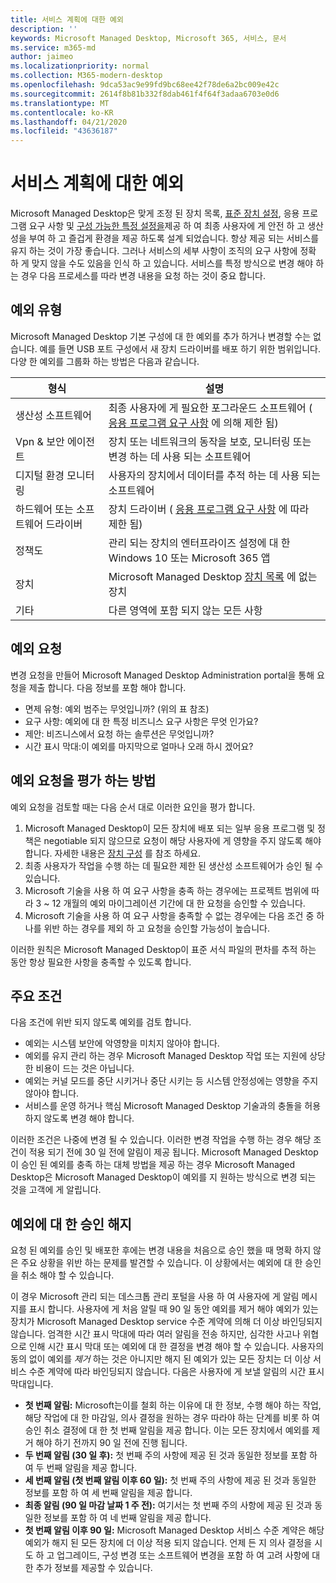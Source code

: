 ```yaml
---
title: 서비스 계획에 대한 예외
description: ''
keywords: Microsoft Managed Desktop, Microsoft 365, 서비스, 문서
ms.service: m365-md
author: jaimeo
ms.localizationpriority: normal
ms.collection: M365-modern-desktop
ms.openlocfilehash: 9dca53ac9e99fd9bc68ee42f78de6a2bc009e42c
ms.sourcegitcommit: 2614f8b81b332f8dab461f4f64f3adaa6703e0d6
ms.translationtype: MT
ms.contentlocale: ko-KR
ms.lasthandoff: 04/21/2020
ms.locfileid: "43636187"
---
```

# <a name="exceptions-to-the-service-plan"></a>서비스 계획에 대한 예외

Microsoft Managed Desktop은 맞게 조정 된 장치 목록, [표준 장치 설정](device-policies.md), 응용 프로그램 요구 사항 및 [구성 가능한 특정 설정을](../working-with-managed-desktop/config-setting-overview.md)제공 하 여 최종 사용자에 게 안전 하 고 생산성을 부여 하 고 즐겁게 환경을 제공 하도록 설계 되었습니다. 항상 제공 되는 서비스를 유지 하는 것이 가장 좋습니다. 그러나 서비스의 세부 사항이 조직의 요구 사항에 정확 하 게 맞지 않을 수도 있음을 인식 하 고 있습니다. 서비스를 특정 방식으로 변경 해야 하는 경우 다음 프로세스를 따라 변경 내용을 요청 하는 것이 중요 합니다.
 
## <a name="types-of-exceptions"></a>예외 유형

Microsoft Managed Desktop 기본 구성에 대 한 예외를 추가 하거나 변경할 수는 없습니다. 예를 들면 USB 포트 구성에서 새 장치 드라이버를 배포 하기 위한 범위입니다. 다양 한 예외를 그룹화 하는 방법은 다음과 같습니다.

|형식  |설명  |
|---------|---------|
|생산성 소프트웨어     |  최종 사용자에 게 필요한 포그라운드 소프트웨어 ( [응용 프로그램 요구 사항](mmd-app-requirements.md) 에 의해 제한 됨)       |
|Vpn & 보안 에이전트     |  장치 또는 네트워크의 동작을 보호, 모니터링 또는 변경 하는 데 사용 되는 소프트웨어       |
|디지털 환경 모니터링     |  사용자의 장치에서 데이터를 추적 하는 데 사용 되는 소프트웨어       |
|하드웨어 또는 소프트웨어 드라이버     |   장치 드라이버 ( [응용 프로그램 요구 사항](mmd-app-requirements.md) 에 따라 제한 됨)      |
|정책도     | 관리 되는 장치의 엔터프라이즈 설정에 대 한 Windows 10 또는 Microsoft 365 앱        |
|장치     | Microsoft Managed Desktop [장치 목록](device-list.md) 에 없는 장치        |
|기타     |  다른 영역에 포함 되지 않는 모든 사항       |
 
## <a name="request-an-exception"></a>예외 요청

변경 요청을 만들어 Microsoft Managed Desktop Administration portal을 통해 요청을 제출 합니다. 다음 정보를 포함 해야 합니다.

-   면제 유형: 예외 범주는 무엇입니까? (위의 표 참조)
-   요구 사항: 예외에 대 한 특정 비즈니스 요구 사항은 무엇 인가요?
-   제안: 비즈니스에서 요청 하는 솔루션은 무엇입니까?
-   시간 표시 막대:이 예외를 마지막으로 얼마나 오래 하시 겠어요? 

## <a name="how-we-assess-an-exception-request"></a>예외 요청을 평가 하는 방법

예외 요청을 검토할 때는 다음 순서 대로 이러한 요인을 평가 합니다.
 
1.  Microsoft Managed Desktop이 모든 장치에 배포 되는 일부 응용 프로그램 및 정책은 negotiable 되지 않으므로 요청이 해당 사용자에 게 영향을 주지 않도록 해야 합니다. 자세한 내용은 [장치 구성](device-policies.md) 를 참조 하세요.
2.  최종 사용자가 작업을 수행 하는 데 필요한 제한 된 생산성 소프트웨어가 승인 될 수 있습니다. 
3.  Microsoft 기술을 사용 하 여 요구 사항을 충족 하는 경우에는 프로젝트 범위에 따라 3 ~ 12 개월의 예외 마이그레이션 기간에 대 한 요청을 승인할 수 있습니다.
4.  Microsoft 기술을 사용 하 여 요구 사항을 충족할 수 없는 경우에는 다음 조건 중 하나를 위반 하는 경우를 제외 하 고 요청을 승인할 가능성이 높습니다.  

이러한 원칙은 Microsoft Managed Desktop이 표준 서식 파일의 편차를 추적 하는 동안 항상 필요한 사항을 충족할 수 있도록 합니다. 

## <a name="key-conditions"></a>주요 조건

다음 조건에 위반 되지 않도록 예외를 검토 합니다.

-   예외는 시스템 보안에 악영향을 미치지 않아야 합니다. 
-   예외를 유지 관리 하는 경우 Microsoft Managed Desktop 작업 또는 지원에 상당한 비용이 드는 것은 아닙니다.
-   예외는 커널 모드를 중단 시키거나 중단 시키는 등 시스템 안정성에는 영향을 주지 않아야 합니다.
-   서비스를 운영 하거나 핵심 Microsoft Managed Desktop 기술과의 충돌을 허용 하지 않도록 변경 해야 합니다.

이러한 조건은 나중에 변경 될 수 있습니다. 이러한 변경 작업을 수행 하는 경우 해당 조건이 적용 되기 전에 30 일 전에 알림이 제공 됩니다.  Microsoft Managed Desktop이 승인 된 예외를 충족 하는 대체 방법을 제공 하는 경우 Microsoft Managed Desktop은 Microsoft Managed Desktop이 예외를 지 원하는 방식으로 변경 되는 것을 고객에 게 알립니다. 

## <a name="revoking-approval-for-an-exception"></a>예외에 대 한 승인 해지

요청 된 예외를 승인 및 배포한 후에는 변경 내용을 처음으로 승인 했을 때 명확 하지 않은 주요 상황을 위반 하는 문제를 발견할 수 있습니다. 이 상황에서는 예외에 대 한 승인을 취소 해야 할 수 있습니다.
 
이 경우 Microsoft 관리 되는 데스크톱 관리 포털을 사용 하 여 사용자에 게 알림 메시지를 표시 합니다. 사용자에 게 처음 알릴 때 90 일 동안 예외를 제거 해야 예외가 있는 장치가 Microsoft Managed Desktop service 수준 계약에 의해 더 이상 바인딩되지 않습니다. 엄격한 시간 표시 막대에 따라 여러 알림을 전송 하지만, 심각한 사고나 위협으로 인해 시간 표시 막대 또는 예외에 대 한 결정을 변경 해야 할 수 있습니다. 사용자의 동의 없이 예외를 *제거* 하는 것은 아니지만 해지 된 예외가 있는 모든 장치는 더 이상 서비스 수준 계약에 따라 바인딩되지 않습니다. 다음은 사용자에 게 보낼 알림의 시간 표시 막대입니다.

- **첫 번째 알림:** Microsoft는이를 철회 하는 이유에 대 한 정보, 수행 해야 하는 작업, 해당 작업에 대 한 마감일, 의사 결정을 원하는 경우 따라야 하는 단계를 비롯 하 여 승인 취소 결정에 대 한 첫 번째 알림을 제공 합니다. 이는 모든 장치에서 예외를 제거 해야 하기 전까지 90 일 전에 진행 됩니다. 
- **두 번째 알림 (30 일 후):** 첫 번째 주의 사항에 제공 된 것과 동일한 정보를 포함 하 여 두 번째 알림을 제공 합니다. 
- **세 번째 알림 (첫 번째 알림 이후 60 일):** 첫 번째 주의 사항에 제공 된 것과 동일한 정보를 포함 하 여 세 번째 알림을 제공 합니다. 
- **최종 알림 (90 일 마감 날짜 1 주 전):** 여기서는 첫 번째 주의 사항에 제공 된 것과 동일한 정보를 포함 하 여 네 번째 알림을 제공 합니다.
- **첫 번째 알림 이후 90 일:** Microsoft Managed Desktop 서비스 수준 계약은 해당 예외가 해지 된 모든 장치에 더 이상 적용 되지 않습니다. 언제 든 지 의사 결정을 시도 하 고 업그레이드, 구성 변경 또는 소프트웨어 변경을 포함 하 여 고려 사항에 대 한 추가 정보를 제공할 수 있습니다. 


